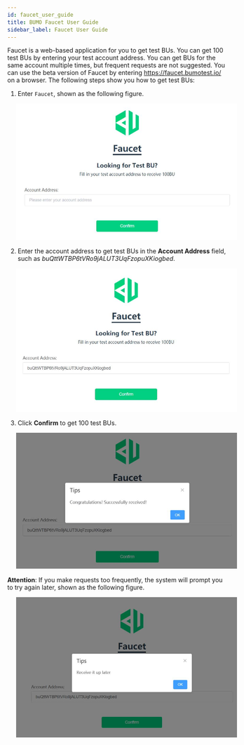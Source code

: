 ```yaml
---
id: faucet_user_guide
title: BUMO Faucet User Guide
sidebar_label: Faucet User Guide
---
```


Faucet is a web-based application for you to get test BUs. You can get 100 test BUs by entering your test account address. You can get BUs for the same account multiple times, but frequent requests are not suggested. You can use the beta version of Faucet by entering https://faucet.bumotest.io/ on a browser. The following steps show you how to get test BUs:

1. Enter `Faucet`, shown as the following figure.

<img src="/docs/Assets/faucet_1.jpg"
     style= "margin-left: 20px">

2. Enter the account address to get test BUs in the **Account Address** field, such as *buQttWTBP6tVRo9jALUT3UqFzopuXKiogbed*.

<img src="/docs/Assets/faucet_2.jpg"
     style= "margin-left: 20px">

3. Click **Confirm** to get 100 test BUs.

<img src="/docs/Assets/faucet_3.jpg"
     style= "margin-left: 20px">

**Attention**: If you make requests too frequently, the system will prompt you to try again later, shown as the following figure.

<img src="/docs/Assets/faucet_4.jpg"
     style= "margin-left: 20px">